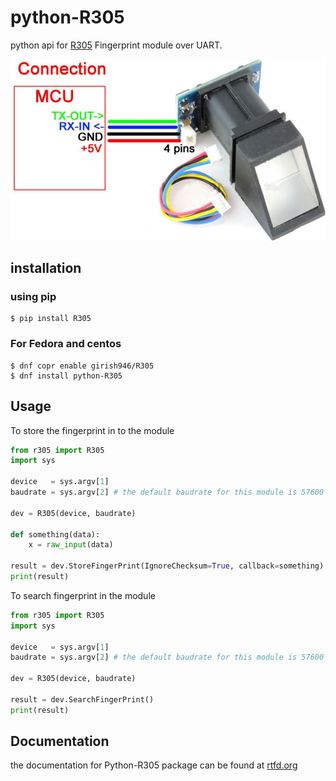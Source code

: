 # python-R305
python api for [R305](http://robokits.co.in/sensors/r305-fingerprint-scanner-module)
Fingerprint module over UART.

![Alt R305 fingerprint module](img/R305.jpg)


## installation

### using pip

    $ pip install R305

### For Fedora and centos

    $ dnf copr enable girish946/R305
    $ dnf install python-R305
    
    
## Usage

To store the fingerprint in to the module

```python
from r305 import R305
import sys

device   = sys.argv[1]
baudrate = sys.argv[2] # the default baudrate for this module is 57600

dev = R305(device, baudrate)

def something(data):
    x = raw_input(data)

result = dev.StoreFingerPrint(IgnoreChecksum=True, callback=something)
print(result)
```

To search fingerprint in the module

```python
from r305 import R305
import sys

device   = sys.argv[1]
baudrate = sys.argv[2] # the default baudrate for this module is 57600

dev = R305(device, baudrate)

result = dev.SearchFingerPrint()
print(result)
```

## Documentation

the documentation for Python-R305 package can be found at [rtfd.org](http://python-r305-documentation.readthedocs.io/en/latest/index.html)

